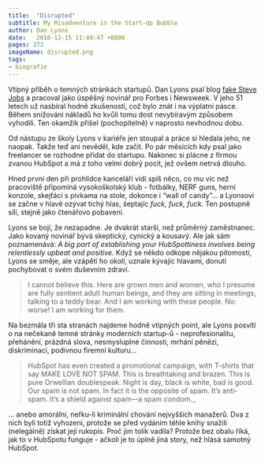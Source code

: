```yaml
---
title:  "Disrupted"
subtitle: My Misadventure in the Start-Up Bubble
author: Dan Lyons
date:   2016-12-15 11:49:47 +0800
pages: 272
imageName: disrupted.png
tags:
- biografie
---
```

Vtipný příběh o temných stránkách startupů. Dan Lyons psal blog <a href="http://www.fakesteve.net/">fake Steve Jobs</a> a pracoval jako úspěšný novinář pro Forbes i Newsweek. V jeho 51 letech už nasbíral hodně zkušeností, což bylo znát i na výplatní pásce. Během snižování nákladů ho kvůli tomu dost nevybíravým způsobem vyhodili. Ten okamžik přišel (pochopitelně) v naprosto nevhodnou dobu.

Od nástupu ze školy Lyons v kariéře jen stoupal a práce si hledala jeho, ne naopak. Takže teď ani nevěděl, kde začít. Po pár měsících kdy psal jako freelancer se rozhodne přidat do startupu. Nakonec si plácne z firmou zvanou HubSpot a má z toho velmi dobrý pocit, jež ovšem netrvá dlouho.

Hned první den při prohlídce kanceláří vidí spíš něco, co mu víc než pracoviště připomíná vysokoškolský klub - fotbálky, NERF guns, herní konzole, skejťáci s pivkama na stole, dokonce i “wall of candy”… a Lyonsovi se začne v hlavě ozývat tichý hlas, šeptajíc <em>fuck, fuck, fuck</em>. Ten postupně sílí, stejně jako čtenářovo pobavení.

Lyons se bojí, že nezapadne. Je dvakrát starší, než průměrný zaměstnanec. Jako kovaný novinář bývá skeptický, cynický a kousavý. Ale jak sám poznamenává: <em>A big part of establishing your HubSpottiness involves being relentlessly upbeat and positive.</em> Když se někdo odkope nějakou pitomostí, Lyons se směje, ale vzápětí ho okolí, uznale kývajíc hlavami, donutí pochybovat o svém duševním zdraví.

<blockquote>
  I cannot believe this. Here are grown men and women, who I presume are fully sentient adult human beings, and they are sitting in meetings, talking to a teddy bear. And I am working with these people. No: worse! I am working for them.
</blockquote>

Na bezmála tři sta stranách najdeme hodně vtipných point, ale Lyons posvítí o na nečekaně temné stránky moderních startup-ů - neprofesionalitu, přehánění, prázdná slova, nesmysluplné činnosti, mrhání pěnězi, diskriminaci, podivnou firemní kulturu…

<blockquote>
  HubSpot has even created a promotional campaign, with T-shirts that say MAKE LOVE NOT SPAM. This is breathtaking and brazen. This is pure Orwellian doublespeak. Night is day, black is white, bad is good. Our spam is not spam. In fact it is the opposite of spam. It’s anti-spam. It’s a shield against spam—a spam condom._
</blockquote>

… anebo amorální, neřku-li kriminální chování nejvyšších manažerů. Dva z nich byli totiž vyhozeni, protože se před vydáním téhle knihy snažili (nelegálně) získat její rukopis. Proč jim tolik vadila? Protože bez obalu říká, jak to v HubSpotu funguje - ačkoli je to úplně jiná story, než hlásá samotný HubSpot.